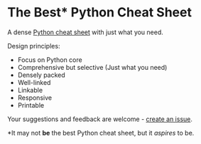# The Best* Python Cheat Sheet
A dense [Python cheat sheet](https://kieranholland.com/best-python-cheat-sheet/) with just what you need.

Design principles:
- Focus on Python core
- Comprehensive but selective (Just what you need)
- Densely packed
- Well-linked
- Linkable
- Responsive
- Printable

Your suggestions and feedback are welcome - [create an issue](https://github.com/kieranholland/best-python-cheat-sheet/issues).

*It may not **be** the best Python cheat sheet, but it _aspires_ to be.
